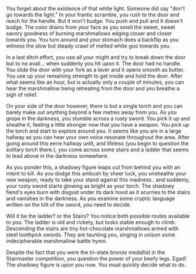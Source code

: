 You forget about the existence of that white light. Someone did say "don't go towards the light." 
In your frantic scramble, you rush to the door and reach for the handle. But it won't budge. 
You push and pull and it doesn't budge. The color drains from your face as you smell the sweet, 
sweet savory goodness of burning marshmallows edging closer and closer towards you. You turn around 
and your stomach does a backflip as you witness the slow but steady crawl of melted white goo towards you. 

In a last ditch effort, you use all your might and try to break down the door but to no avail... when
suddenly you hit upon it. The door had no handle. You slide the door with your fork as a lever and it opens
smooth as butter. You use up your remaining strength to get inside and hold the door. After what seems like
an hour, but is actually only a couple of minutes, you can hear the marshmallow being retreating from the
door and you breathe a sigh of relief.

On your side of the door however, there is but a single torch and you can barely make out anything beyond a
few metres away from you. As you grope in the darkness, you stumble across a rusty sword. You pick it up and
sheathe it, feeling a little stronger now that you have a weapon. You pick up the torch and start to explore
around you. It seems like you are in a large hallway as you can hear your own voice resonate throughout the
area. After going around this eerie hallway unlit, and lifeless (you begin to question the solitary torch
there.), you come across some stairs and a ladder that seems to lead above in the darkness somewhere. 

As you ponder this, a shadowy figure leaps out from behind you with an intent to kill. As you dodge this 
ambush by sheer luck, you unsheathe your new weapon, ready to take your stand against this madness.. 
and suddenly, your rusty sword starts glowing as bright as your torch. The shadowy fiend's eyes burn with 
disgust under its dark hood as it scurries to the stairs and vanishes in the darkness. As you examine some
cryptic language written on the hilt of the sword, you need to decide. 

Will it be the ladder? or the Stairs? You notice both possible routes available to you.  The ladder is old
and rickety, but looks stable enough to climb.  Descending the stairs are tiny hot-chocolate marshmallows 
armed with steel toothpick swords.  They are taunting you, singing in unison some indecipherable marshmallow
battle hymn.

Despite the fact that you were the tri-state bronze medallist in the Stairmaster competition, you question
the power of your beefy legs.  Egad! The shadowy figure is upon you now.  You must quickly decide what to
do.